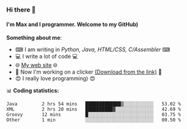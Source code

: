 ### Hi there 👋
#### I'm Max and I programmer. Welcome to my GitHub)

**Something about me**:
- ⌨ I am writing in _Python, Java, HTML/CSS, C/Assembler_ ⌨
- 💻 I write a lot of code 💻
- 🌐 [My web site](https://merive.herokuapp.com/) 🌐
- 🔘 Now I'm working on a clicker [(Download from the link)](https://merive.herokuapp.com/press1mtimes) 🔘
- 😍 I really love programming) 😍

📊 **Coding statistics:**
<!--START_SECTION:waka-->
```text
Java         2 hrs 54 mins   █████████████▒░░░░░░░░░░░   53.02 % 
XML          2 hrs 20 mins   ██████████▓░░░░░░░░░░░░░░   42.69 % 
Groovy       12 mins         █░░░░░░░░░░░░░░░░░░░░░░░░   03.75 % 
Other        1 min           ░░░░░░░░░░░░░░░░░░░░░░░░░   00.50 % 
```
<!--END_SECTION:waka-->
